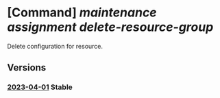 # [Command] _maintenance assignment delete-resource-group_

Delete configuration for resource.

## Versions

### [2023-04-01](/Resources/mgmt-plane/L3N1YnNjcmlwdGlvbnMve30vcHJvdmlkZXJzL3Jlc291cmNlZ3JvdXBzL3t9L3Byb3ZpZGVycy9taWNyb3NvZnQubWFpbnRlbmFuY2UvY29uZmlndXJhdGlvbmFzc2lnbm1lbnRzL3t9/2023-04-01.xml) **Stable**

<!-- mgmt-plane /subscriptions/{}/providers/resourcegroups/{}/providers/microsoft.maintenance/configurationassignments/{} 2023-04-01 -->
